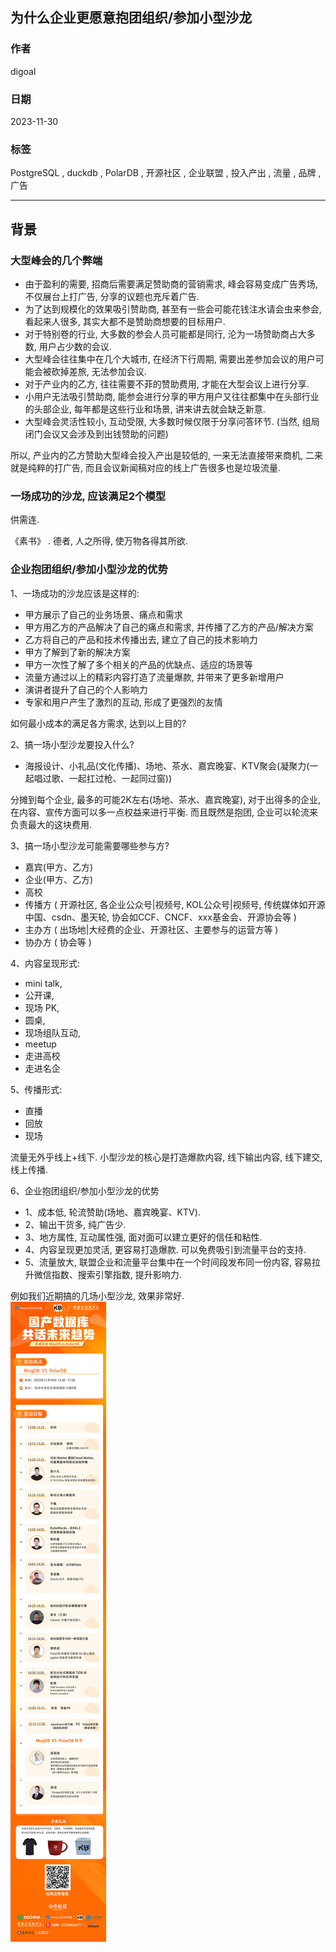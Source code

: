 ## 为什么企业更愿意抱团组织/参加小型沙龙      
                            
### 作者                            
digoal                            
                            
### 日期                            
2023-11-30                           
                            
### 标签                            
PostgreSQL , duckdb , PolarDB , 开源社区 , 企业联盟 , 投入产出 , 流量 , 品牌 , 广告            
                            
----                            
                            
## 背景      
### 大型峰会的几个弊端    
- 由于盈利的需要, 招商后需要满足赞助商的营销需求, 峰会容易变成广告秀场, 不仅展台上打广告, 分享的议题也充斥着广告.      
- 为了达到规模化的效果吸引赞助商, 甚至有一些会可能花钱注水请会虫来参会, 看起来人很多, 其实大都不是赞助商想要的目标用户.      
- 对于特别卷的行业, 大多数的参会人员可能都是同行, 沦为一场赞助商占大多数, 用户占少数的会议.      
- 大型峰会往往集中在几个大城市, 在经济下行周期, 需要出差参加会议的用户可能会被砍掉差旅, 无法参加会议.      
- 对于产业内的乙方, 往往需要不菲的赞助费用, 才能在大型会议上进行分享.      
- 小用户无法吸引赞助商, 能参会进行分享的甲方用户又往往都集中在头部行业的头部企业, 每年都是这些行业和场景, 讲来讲去就会缺乏新意.      
- 大型峰会灵活性较小, 互动受限, 大多数时候仅限于分享问答环节.  (当然, 组局闭门会议又会涉及到出钱赞助的问题)       
    
所以, 产业内的乙方赞助大型峰会投入产出是较低的, 一来无法直接带来商机, 二来就是纯粹的打广告, 而且会议新闻稿对应的线上广告很多也是垃圾流量.      
   
     
### 一场成功的沙龙, 应该满足2个模型    
供需连.      
      
《素书》 . 德者, 人之所得, 使万物各得其所欲.      
   
### 企业抱团组织/参加小型沙龙的优势    
    
1、一场成功的沙龙应该是这样的:      
- 甲方展示了自己的业务场景、痛点和需求      
- 甲方用乙方的产品解决了自己的痛点和需求, 并传播了乙方的产品/解决方案      
- 乙方将自己的产品和技术传播出去, 建立了自己的技术影响力      
- 甲方了解到了新的解决方案      
- 甲方一次性了解了多个相关的产品的优缺点、适应的场景等      
- 流量方通过以上的精彩内容打造了流量爆款, 并带来了更多新增用户      
- 演讲者提升了自己的个人影响力      
- 专家和用户产生了激烈的互动, 形成了更强烈的友情      
   
如何最小成本的满足各方需求, 达到以上目的?  
    
2、搞一场小型沙龙要投入什么?      
- 海报设计、小礼品(文化传播)、场地、茶水、嘉宾晚宴、KTV聚会(凝聚力(一起唱过歌、一起扛过枪、一起同过窗))      
    
分摊到每个企业, 最多的可能2K左右(场地、茶水、嘉宾晚宴), 对于出得多的企业, 在内容、宣传方面可以多一点权益来进行平衡. 而且既然是抱团, 企业可以轮流来负责最大的这块费用.      
    
3、搞一场小型沙龙可能需要哪些参与方?      
- 嘉宾(甲方、乙方)      
- 企业(甲方、乙方)      
- 高校      
- 传播方 ( 开源社区, 各企业公众号|视频号, KOL公众号|视频号, 传统媒体如开源中国、csdn、墨天轮, 协会如CCF、CNCF、xxx基金会、开源协会等 )      
- 主办方 ( 出场地|大经费的企业、开源社区、主要参与的运营方等 )      
- 协办方 ( 协会等 )      
    
4、内容呈现形式:     
- mini talk,     
- 公开课,     
- 现场 PK,     
- 圆桌,     
- 现场组队互动,     
- meetup     
- 走进高校     
- 走进名企     
    
5、传播形式:    
- 直播    
- 回放    
- 现场    
    
流量无外乎线上+线下. 小型沙龙的核心是打造爆款内容, 线下输出内容, 线下建交, 线上传播.      
    
6、企业抱团组织/参加小型沙龙的优势      
- 1、成本低, 轮流赞助(场地、嘉宾晚宴、KTV).      
- 2、输出干货多, 纯广告少.      
- 3、地方属性, 互动属性强, 面对面可以建立更好的信任和粘性.      
- 4、内容呈现更加灵活, 更容易打造爆款.  可以免费吸引到流量平台的支持.      
- 5、流量放大, 联盟企业和流量平台集中在一个时间段发布同一份内容, 容易拉升微信指数、搜索引擎指数, 提升影响力.      
    
  
   
例如我们近期搞的几场小型沙龙, 效果非常好.   
![pic](20231130_06_pic_001.png)  
   
    
